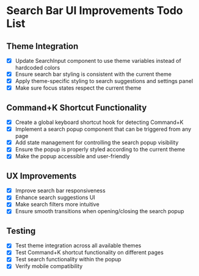 # Search Bar UI Improvements Todo List

## Theme Integration
- [x] Update SearchInput component to use theme variables instead of hardcoded colors
- [x] Ensure search bar styling is consistent with the current theme
- [x] Apply theme-specific styling to search suggestions and settings panel
- [x] Make sure focus states respect the current theme

## Command+K Shortcut Functionality
- [x] Create a global keyboard shortcut hook for detecting Command+K
- [x] Implement a search popup component that can be triggered from any page
- [x] Add state management for controlling the search popup visibility
- [x] Ensure the popup is properly styled according to the current theme
- [x] Make the popup accessible and user-friendly

## UX Improvements
- [x] Improve search bar responsiveness
- [x] Enhance search suggestions UI
- [x] Make search filters more intuitive
- [x] Ensure smooth transitions when opening/closing the search popup

## Testing
- [x] Test theme integration across all available themes
- [x] Test Command+K shortcut functionality on different pages
- [x] Test search functionality within the popup
- [x] Verify mobile compatibility
